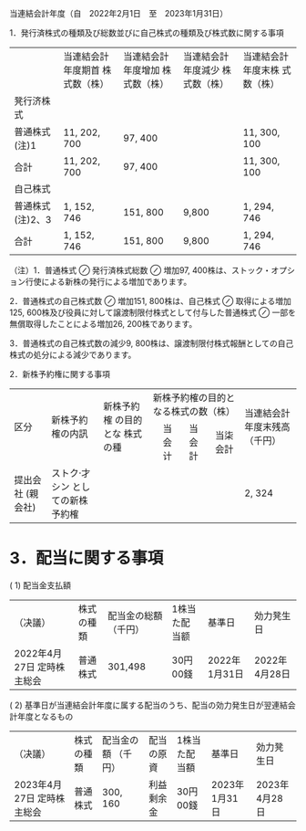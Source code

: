 当連結会計年度（自　2022年2月1日　至　2023年1月31日）  

1．発行済株式の種類及び総数並びに自己株式の種類及び株式数に関する事項  


<html><body><table><tr><td></td><td>当連結会計年度期首 株式数（株）</td><td>当連結会計年度增加 株式数（株）</td><td>当連結会計年度減少 株式数（株）</td><td>当連結会計年度末株 式数（株）</td></tr><tr><td>凳行济株式</td><td></td><td></td><td></td><td></td></tr><tr><td>普通株式(注)1</td><td>11, 202, 700</td><td>97, 400</td><td></td><td>11, 300, 100</td></tr><tr><td>合計</td><td>11, 202, 700</td><td>97, 400</td><td></td><td>11, 300, 100</td></tr><tr><td>自己株式</td><td></td><td></td><td></td><td></td></tr><tr><td>普通株式(注)2、3</td><td>1, 152, 746</td><td>151, 800</td><td>9,800</td><td>1, 294, 746</td></tr><tr><td>合計</td><td>1, 152, 746</td><td>151, 800</td><td>9,800</td><td>1, 294, 746</td></tr></table></body></html>  

（注）1．普通株式 $\oslash$ 発行済株式総数 $\oslash$ 増加97, 400株は、ストック・オプション行使による新株の発行による増加であります。  

2．普通株式の自己株式数 $\oslash$ 増加151, 800株は、自己株式 $\oslash$ 取得による増加125, 600株及び役員に対して譲渡制限付株式として付与した普通株式 $\oslash$ 一部を無償取得したことによる増加26, 200株であります。  

3．普通株式の自己株式数の減少9, 800株は、譲渡制限付株式報酬としての自己株式の処分による減少であります。  

2．新株予約権に関する事項  


<html><body><table><tr><td rowspan="2">区分</td><td rowspan="2">新株予約榷の内訊</td><td rowspan="2">新株予約榷 の目的とな 株式の種</td><td colspan="4">新株予約榷の目的となる株式の数（株）</td><td rowspan="2">当連結会計 年度末残高 （千円）</td></tr><tr><td></td><td>当会计</td><td>当会計</td><td>当柒会計</td></tr><tr><td>提出会社 (親会社)</td><td>ストク·才シン としての新株予約榷</td><td></td><td></td><td></td><td></td><td></td><td>2, 324</td></tr></table></body></html>  

# 3．配当に関する事項  

( 1) 配当金支払額  

<html><body><table><tr><td>（决議）</td><td>株式の種類</td><td>配当金の総額 （千円）</td><td>1株当た配当额</td><td>基準日</td><td>効力凳生日</td></tr><tr><td>2022年4月27日 定時株主総会</td><td>普通株式</td><td>301,498</td><td>30円00錢</td><td>2022年1月31日</td><td>2022年4月28日</td></tr></table></body></html>  

( 2) 基準日が当連結会計年度に属する配当のうち、配当の効力発生日が翌連結会計年度となるもの  

<html><body><table><tr><td>（决議）</td><td>株式の種類</td><td>配当金の額 （千円）</td><td>配当の原資</td><td>1株当た配 当額</td><td>基準日</td><td>効力凳生日</td></tr><tr><td>2023年4月27日 定時株主総会</td><td>普通株式</td><td>300, 160</td><td>利益剩余金</td><td>30円00錢</td><td>2023年1月31日</td><td>2023年4月28日</td></tr></table></body></html>  